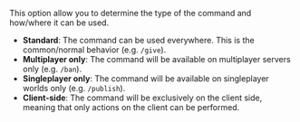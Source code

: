 This option allow you to determine the type of the command and how/where it can be used.
* **Standard**: The command can be used everywhere. This is the common/normal behavior (e.g. `/give`).
* **Multiplayer only**: The command will be available on multiplayer servers only (e.g. `/ban`).
* **Singleplayer only**: The command will be available on singleplayer worlds only (e.g. `/publish`).
* **Client-side**: The command will be exclusively on the client side, meaning that only actions on the client can be performed.